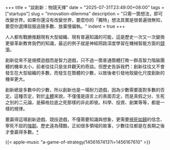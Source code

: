 +++
title = "談創新：物競天擇"
date = "2025-07-31T23:49:00+08:00"
tags = ["startups"]
slug = "innovation-dilemma"
description = "只需一箇想法，即可改變世界。如果你還沒有改變世界，要麼你的「獨特」想法其實是很普遍很無知，要麼你選擇屈服追隨多數、放棄慢偏執。"
indent = true
+++

人人都有戰勝推翻現有大型組織、現有普遍知識的可能，這是歷史一次又一次變換更替革新教育我們的知識，最近的例子就是神經网路深度學習在機械智能方面的[競爭](https://reuixiy.notion.site/1e6c9131ed4f801d8c98fc6e90c41a87)。

創新從來不是規模遊戲而是智力遊戲，只不過一箇普通箇體打敗一群高智力階級團體的機率太小，前者往往只是坐井觀天的奇談。但歷史告訴我們：創新往往又不會發生在大型組織的多數，而發生在箇體的少數，以致後者引發地殼變化尺度創新的機率更大。

創新總是多數中的少數，所以創新也是一場耐力遊戲，因為少數需要面對多數的否定。這種否定，對於[主體](https://reuixiy.notion.site/21dc9131ed4f8090a893c569bd5aac3b)來說，不僅僅是語言上的表面否定，而是真假之分、生死之別的二元論，是蘇格拉底之死那樣的非此即彼。科學、投資、創業等等，都是一樣的規律。

要贏得這場創新遊戲、競技遊戲，不僅需要知識與想象，更需要[視死如歸](https://reuixiy.notion.site/6e8b328b1b074260a4e56959e42b8af5)的信念、寧死不屈的[強韌](https://reuixiy.notion.site/138c9131ed4f80ec981ff28f3437a56d#138c9131ed4f804ca996e6ec52f87927)。歷史遠為殘酷，正如很多領域的故事，少數往往都是在長期之後才會贏得多數。[*](https://reuixiy.notion.site/241c9131ed4f8010a0b9e62faa7f8640)

{{< apple-music "a-game-of-strategy/1456167413?i=1456167610" >}}